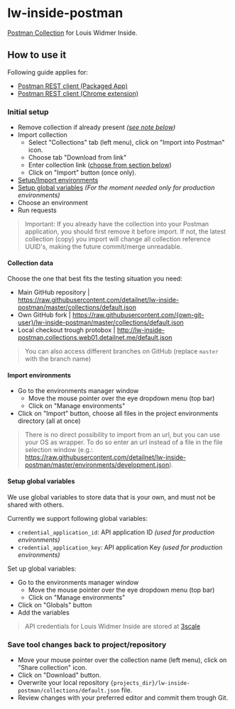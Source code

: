 # lw-inside-postman
[Postman Collection](https://www.getpostman.com/) for Louis Widmer Inside.

## How to use it
Following guide applies for:

- [Postman REST client (Packaged App)](https://www.getpostman.com/)
- [Postman REST client (Chrome extension)](https://chrome.google.com/webstore/detail/postman-rest-client/fdmmgilgnpjigdojojpjoooidkmcomcm)

### Initial setup
 
- Remove collection if already present _([see note below](#initial-setup-note))_
- Import collection 
  - Select "Collections" tab (left menu), click on "Import into Postman" icon.
  - Choose tab "Download from link"
  - Enter collection link ([choose from section below](#collection-data))
  - Click on "Import" button (once only).
- [Setup/Import environments](#import-environments)
- [Setup global variables](#setup-global-variables) _(For the moment needed only for production environments)_
- Choose an environment
- Run requests 

> <a name="initial-setup-note"></a>Important: If you already have the collection into your Postman application, you should first remove it before import.
> If not, the latest collection (copy) you import will change all collection reference UUID's, making the future commit/merge unreadable.

#### Collection data

Choose the one that best fits the testing situation you need:

- Main GitHub repository | https://raw.githubusercontent.com/detailnet/lw-inside-postman/master/collections/default.json
- Own GitHub fork | https://raw.githubusercontent.com/{own-git-user}/lw-inside-postman/master/collections/default.json
- Local checkout trough protobox | http://lw-inside-postman.collections.web01.detailnet.me/default.json

> You can also access different branches on GitHub (replace `master` with the branch name)

#### Import environments

- Go to the environments manager window
  - Move the mouse pointer over the eye dropdown menu (top bar)
  - Click on "Manage environments"
- Click on "Import" button, choose all files in the project environments directory (all at once)

> There is no direct possibility to import from an url, but you can use your OS as wrapper. 
> To do so enter an url instead of a file in the file selection window (e.g.: https://raw.githubusercontent.com/detailnet/lw-inside-postman/master/environments/development.json).

#### Setup global variables

We use global variables to store data that is your own, and must not be shared with others.

Currently we support following global variables:

 - `credential_application_id`: API application ID _(used for production environments)_
 - `credential_application_key`: API application Key _(used for production environments)_

Set up global variables:

- Go to the environments manager window
  - Move the mouse pointer over the eye dropdown menu (top bar)
  - Click on "Manage environments"
- Click on "Globals" button
- Add the variables

> API credentials for Louis Widmer Inside are stored at [3scale](https://detailnet-admin.3scale.net)

### Save tool changes back to project/repository

- Move your mouse pointer over the collection name (left menu), click on "Share collection" icon.
- Click on "Download" button.
- Overwrite your local repository `{projects_dir}/lw-inside-postman/collections/default.json` file.
- Review changes with your preferred editor and commit them trough Git.
